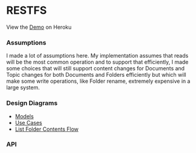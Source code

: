 # RESTFS

View the [Demo](https://restfs.herokuapp.com/) on Heroku

### Assumptions
I made a lot of assumptions here.  My implementation assumes that
reads will be the most common operation and to support that efficiently,
I made some choices that will still support content changes for Documents
and Topic changes for both Documents and Folders efficiently but which
will make some write operations, like Folder rename, extremely
expensive in a large system.

### Design Diagrams
* [Models](https://cloud.smartdraw.com/share.aspx/?pubDocShare=FC8D6C4431063FB314E1BB92781FD728BF0)
* [Use Cases](https://cloud.smartdraw.com/share.aspx/?pubDocShare=F09E5C63519471BE4493FDE741802BE36C2)
* [List Folder Contents Flow](https://cloud.smartdraw.com/share.aspx/?pubDocShare=07115C526A47DF72FBF2C970D88D146CD14)

### API
